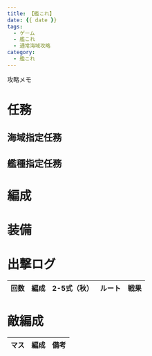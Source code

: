 ```yaml
---
title: 【艦これ】
date: {{ date }}
tags:
  - ゲーム
  - 艦これ
  - 通常海域攻略
category:
  - 艦これ
---
```


攻略メモ

<!-- more -->

# 任務

## 海域指定任務

## 艦種指定任務

# 編成

<!--![5-4長波任務](5-4-naganami.png "5-4長波任務")-->

# 装備

# 出撃ログ

|回数|編成|2-5式（秋）|ルート|戦果|
|:--:|:--:|:--:|:---:|:--:|

# 敵編成

|マス|編成|備考|
|:--:|:---:|:-:|
